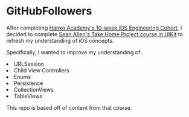 # GitHubFollowers

After completing <a href="https://academy.hanko.tech/">Hanko Academy's 10-week iOS Engineering Cohort</a>, I decided to complete <a href="https://seanallen.teachable.com/courses">Sean Allen's Take Home Project course in UIKit</a> to refresh my understanding of iOS concepts.

Specifically, I wanted to improve my understanding of:
<li>URLSession</li>
<li>Child View Controllers</li>
<li>Enums</li>
<li>Persistence</li>
<li>CollectionViews</li>
<li>TableViews</li>

This repo is based off of content from that course.
